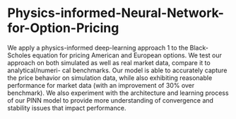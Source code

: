 # Physics-informed-Neural-Network-for-Option-Pricing
We apply a physics-informed deep-learning approach 1 to the Black-Scholes equation for pricing American and European options. We test our approach on both simulated as well as real market data, compare it to analytical/numeri- cal benchmarks. Our model is able to accurately capture the price behavior on simulation data, while also exhibiting reasonable performance for market data (with an improvement of 30% over benchmark). We also experiment with the architecture and learning process of our PINN model to provide more understanding of convergence and stability issues that impact performance.
